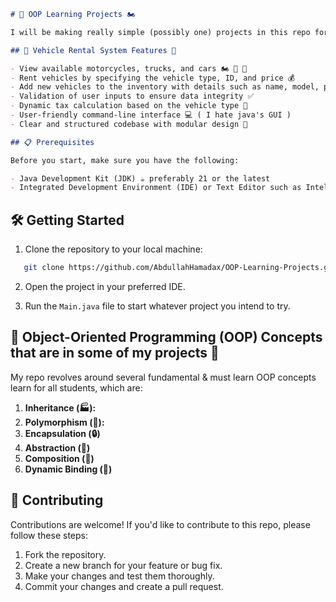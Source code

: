 ```markdown
# 🚗 OOP Learning Projects 🏍

I will be making really simple (possibly one) projects in this repo for the purpose of learning OOP topics.

## 🚗 Vehicle Rental System Features 🚗 

- View available motorcycles, trucks, and cars 🏍 🚚 🚗
- Rent vehicles by specifying the vehicle type, ID, and price 💰
- Add new vehicles to the inventory with details such as name, model, price, quantity, type, and manufacturing year 📝
- Validation of user inputs to ensure data integrity ✅
- Dynamic tax calculation based on the vehicle type 🧮
- User-friendly command-line interface 💻 ( I hate java's GUI )
- Clear and structured codebase with modular design 🧱

## 📋 Prerequisites

Before you start, make sure you have the following:

- Java Development Kit (JDK) ☕ preferably 21 or the latest
- Integrated Development Environment (IDE) or Text Editor such as IntelliJ IDEA, or Visual Studio Code 🧪
```
## 🛠 Getting Started

1. Clone the repository to your local machine:

```bash
   git clone https://github.com/AbdullahHamadax/OOP-Learning-Projects.git
```
2. Open the project in your preferred IDE.

3. Run the `Main.java` file to start whatever project you intend to try.

## 🧱 Object-Oriented Programming (OOP) Concepts that are in some of my projects 🎯

My repo revolves around several fundamental & must learn OOP concepts learn for all students, which are:

1. **Inheritance (🏭):** 
2. **Polymorphism (🦄):**
3. **Encapsulation (🔒)**
4. **Abstraction (🧩)**
5. **Composition (🧰)** 
6. **Dynamic Binding (🧬)**


## 🤝 Contributing

Contributions are welcome! If you'd like to contribute to this repo, please follow these steps:

1. Fork the repository.
2. Create a new branch for your feature or bug fix.
3. Make your changes and test them thoroughly.
4. Commit your changes and create a pull request.
